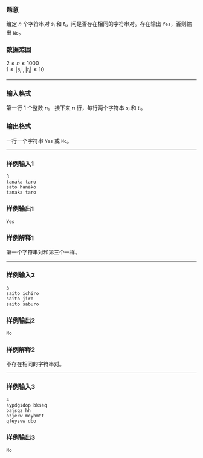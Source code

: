### 题意 
给定 $n$ 个字符串对 $s_i$ 和 $t_i$，问是否存在相同的字符串对。存在输出 `Yes`，否则输出 `No`。
### 数据范围
$2\le n\le1000$  
$1\le |s_i|,|t_i|\le10$

---
### 输入格式
第一行 $1$ 个整数 $n$。
接下来 $n$ 行，每行两个字符串 $s_i$ 和 $t_i$。
### 输出格式
一行一个字符串 `Yes` 或 `No`。

---
### 样例输入1
```
3
tanaka taro
sato hanako
tanaka taro
```
### 样例输出1
```
Yes
```
### 样例解释1
第一个字符串对和第三个一样。

---
### 样例输入2
```
3
saito ichiro
saito jiro
saito saburo
```
### 样例输出2
```
No
```
### 样例解释2
不存在相同的字符串对。

---
### 样例输入3
```
4
sypdgidop bkseq
bajsqz hh
ozjekw mcybmtt
qfeysvw dbo
```
### 样例输出3
```
No
```